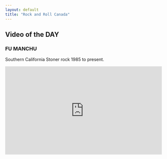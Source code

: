 ```yaml
---
layout: default
title: "Rock and Roll Canada"
---
```


<style>
.container {
  position: relative;
  width: 100%;
  overflow: hidden;
  padding-top: 56.25%; /* 16:9 Aspect Ratio */
}

.responsive-iframe {
  position: absolute;
  top: 0;
  left: 0;
  bottom: 0;
  right: 0;
  width: 100%;
  height: 100%;
  border: none;
}
</style>

<h2>Video of the DAY</h2>
<h3>FU MANCHU </h3>
<p> Southern California Stoner rock 1985 to present.</p>

<div class="container"> 
  <iframe class="responsive-iframe" src="https://www.youtube.com/embed/8lSfeu-5N8E"></iframe>
</div>
